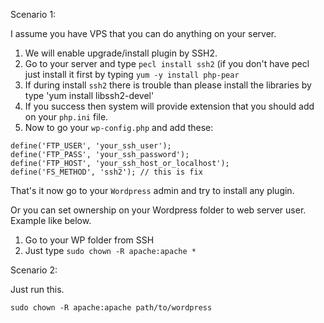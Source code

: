 Scenario 1:

I assume you have VPS that you can do anything on your server.

1. We will enable upgrade/install plugin by SSH2.
2. Go to your server and type `pecl install ssh2` (if you don't have pecl just install it first by typing `yum -y install php-pear`
3. If during install `ssh2` there is trouble than please install the libraries by type 'yum install libssh2-devel'
4. If you success then system will provide extension that you should add on your `php.ini` file.
5. Now to go your `wp-config.php` and add these:
```
define('FTP_USER', 'your_ssh_user');
define('FTP_PASS', 'your_ssh_password');
define('FTP_HOST', 'your_ssh_host_or_localhost');
define('FS_METHOD', 'ssh2'); // this is fix
```
That's it now go to your `Wordpress` admin and try to install any plugin.

Or you can set ownership on your Wordpress folder to web server user. Example like below.

1. Go to your WP folder from SSH
2. Just type `sudo chown -R apache:apache *`

Scenario 2:

Just run this.

```
sudo chown -R apache:apache path/to/wordpress
```
